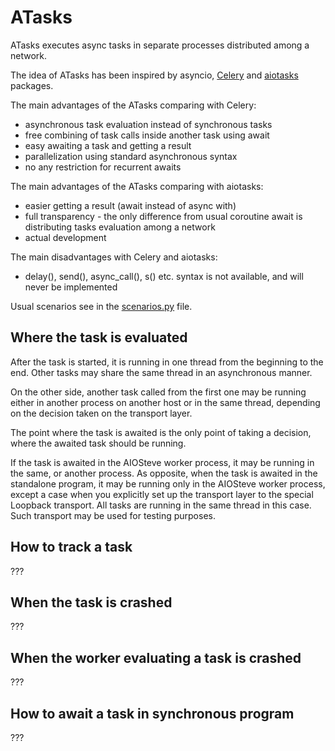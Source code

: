 # ATasks

ATasks executes async tasks in separate processes distributed among a network.

The idea of ATasks has been inspired by asyncio, [Celery](https://docs.celeryproject.org/en/latest)
and [aiotasks](https://github.com/cr0hn/aiotasks) packages.

The main advantages of the ATasks comparing with Celery:
- asynchronous task evaluation instead of synchronous tasks
- free combining of task calls inside another task using await
- easy awaiting a task and getting a result
- parallelization using standard asynchronous syntax
- no any restriction for recurrent awaits

The main advantages of the ATasks comparing with aiotasks:
- easier getting a result (await instead of async with)
- full transparency - the only difference from usual
  coroutine await is distributing tasks evaluation
  among a network
- actual development

The main disadvantages with Celery and aiotasks:
- delay(), send(), async_call(), s() etc. syntax is not available,
  and will never be implemented

Usual scenarios see in the [scenarios.py](dev/tests/scenarios.py) file.

## Where the task is evaluated

After the task is started, it is running in one thread from the beginning
to the end. Other tasks may share the same thread in an asynchronous manner.

On the other side, another task called from the first one may be
running either in another process on another host or in the same
thread, depending on the decision taken on the transport layer.

The point where the task is awaited is the only point of taking
a decision, where the awaited task should be running.

If the task is awaited in the AIOSteve worker process, it may be running
in the same, or another process. As opposite, when the task is awaited in
the standalone program, it may be running only in the AIOSteve worker process,
except a case when you explicitly set up the transport layer to the special
Loopback transport. All tasks are running in the same thread in this case.
Such transport may be used for testing purposes.

## How to track a task

???

## When the task is crashed

???

## When the worker evaluating a task is crashed

???

## How to await a task in synchronous program

???

